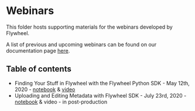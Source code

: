 # Webinars

This folder hosts supporting materials for the webinars developed by Flywheel.
 
A list of previous and upcoming webinars can be found on our documentation page 
[here](https://docs.flywheel.io/hc/en-us/articles/360044852353-Upcoming-webinars).

## Table of contents

* Finding Your Stuff in Flywheel with the Flywheel Python SDK - May 12th, 2020 -
[notebook](https://gitlab.com/flywheel-io/public/flywheel-tutorials/-/blob/master/webinars/finding_things_in_fw/finding_things_in_fw_notebook.ipynb) & [video](https://www.youtube.com/watch?time_continue=166&v=qji1uLmu7iU&feature=emb_logo)
* Uploading and Editing Metadata with Flywheel SDK - July 23rd, 2020 -
[notebook](https://gitlab.com/flywheel-io/public/flywheel-tutorials/-/blob/master/webinars/upload_data_modify_metadata_w_fw/upload-data-modify-metadata-notebook.ipynb) & video - in post-production
